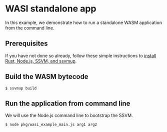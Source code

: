 # WASI standalone app

In this example, we demonstrate how to run a standalone WASM application from the command line.

## Prerequisites

If you have not done so already, follow these simple instructions to [install Rust, Node.js, SSVM, and ssvmup](https://www.secondstate.io/articles/setup-rust-nodejs/).

## Build the WASM bytecode

```
$ ssvmup build
```

## Run the application from command line

We will use the Node.js command line to bootstrap the SSVM.

```
$ node pkg/wasi_example_main.js arg1 arg2
```
